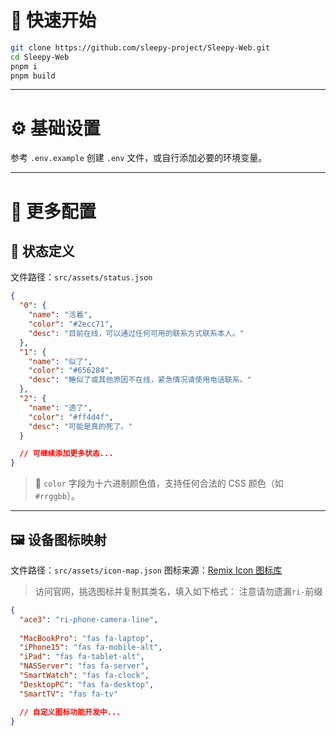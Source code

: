 # 🚀 快速开始

```bash
git clone https://github.com/sleepy-project/Sleepy-Web.git
cd Sleepy-Web
pnpm i
pnpm build
```

---

# ⚙️ 基础设置

参考 `.env.example` 创建 `.env` 文件，或自行添加必要的环境变量。

---

# 🔧 更多配置

## 📶 状态定义

文件路径：`src/assets/status.json`

```json
{
  "0": {
    "name": "活着",
    "color": "#2ecc71",
    "desc": "目前在线，可以通过任何可用的联系方式联系本人。"
  },
  "1": {
    "name": "似了",
    "color": "#656284",
    "desc": "睡似了或其他原因不在线，紧急情况请使用电话联系。"
  },
  "2": {
    "name": "透了",
    "color": "#ff4d4f",
    "desc": "可能是真的死了。"
  }

  // 可继续添加更多状态...
}
```

> 🔹 `color` 字段为十六进制颜色值，支持任何合法的 CSS 颜色（如 `#rrggbb`）。

---

## 🖼️ 设备图标映射

文件路径：`src/assets/icon-map.json`
图标来源：[Remix Icon 图标库](https://remixicon.com)

> 访问官网，挑选图标并复制其类名，填入如下格式：
> 注意请勿遗漏`ri-`前缀

```json
{
  "ace3": "ri-phone-camera-line",
  
  "MacBookPro": "fas fa-laptop",
  "iPhone15": "fas fa-mobile-alt",
  "iPad": "fas fa-tablet-alt",
  "NASServer": "fas fa-server",
  "SmartWatch": "fas fa-clock",
  "DesktopPC": "fas fa-desktop",
  "SmartTV": "fas fa-tv"

  // 自定义图标功能开发中...
}
```